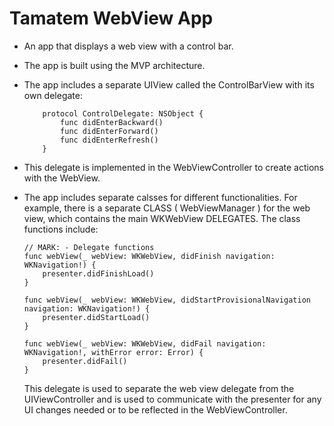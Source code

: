# Tamatem WebView App

* An app that displays a web view with a control bar.
* The app is built using the MVP architecture.
* The app includes a separate UIView called the ControlBarView with its own delegate:

          protocol ControlDelegate: NSObject {
              func didEnterBackward()
              func didEnterForward()
              func didEnterRefresh()
          }

* This delegate is implemented in the WebViewController to create actions with the WebView.
* The app includes separate calsses for different functionalities. For example, there is a separate CLASS ( WebViewManager ) for the web view, which contains the main WKWebView DELEGATES. The class functions include:

      // MARK: - Delegate functions
      func webView(_ webView: WKWebView, didFinish navigation: WKNavigation!) {
          presenter.didFinishLoad()
      }

      func webView(_ webView: WKWebView, didStartProvisionalNavigation navigation: WKNavigation!) {
          presenter.didStartLoad()
      }

      func webView(_ webView: WKWebView, didFail navigation: WKNavigation!, withError error: Error) {
          presenter.didFail()
      }

  This delegate is used to separate the web view delegate from the UIViewController and is used to communicate with the presenter for any UI changes needed or to be reflected in the WebViewController.
